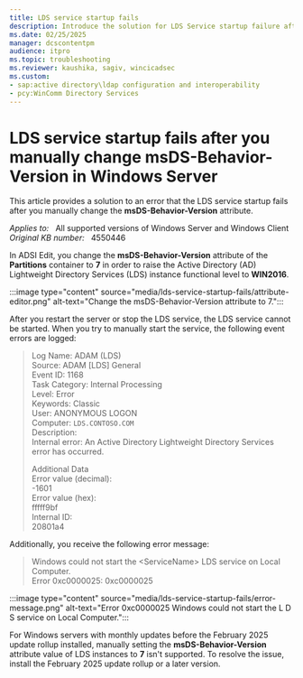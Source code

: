 ```yaml
---
title: LDS service startup fails
description: Introduce the solution for LDS Service startup failure after you manually change msDS-Behavior-Version attribute.
ms.date: 02/25/2025
manager: dcscontentpm
audience: itpro
ms.topic: troubleshooting
ms.reviewer: kaushika, sagiv, wincicadsec
ms.custom:
- sap:active directory\ldap configuration and interoperability
- pcy:WinComm Directory Services
---
```

# LDS service startup fails after you manually change msDS-Behavior-Version in Windows Server

This article provides a solution to an error that the LDS service startup fails after you manually change the **msDS-Behavior-Version** attribute.

_Applies to:_ &nbsp; All supported versions of Windows Server and Windows Client  
_Original KB number:_ &nbsp; 4550446

In ADSI Edit, you change the **msDS-Behavior-Version** attribute of the **Partitions** container to **7** in order to raise the Active Directory (AD) Lightweight Directory Services (LDS) instance functional level to **WIN2016**.

:::image type="content" source="media/lds-service-startup-fails/attribute-editor.png" alt-text="Change the msDS-Behavior-Version attribute to 7.":::

After you restart the server or stop the LDS service, the LDS service cannot be started. When you try to manually start the service, the following event errors are logged:

> Log Name: ADAM (LDS)  
Source: ADAM [LDS] General  
Event ID: 1168  
Task Category: Internal Processing  
Level: Error  
Keywords: Classic  
User: ANONYMOUS LOGON  
Computer: `LDS.CONTOSO.COM`  
Description:  
Internal error: An Active Directory Lightweight Directory Services error has occurred.
>
> Additional Data  
Error value (decimal):  
-1601  
Error value (hex):  
fffff9bf  
Internal ID:  
20801a4  

Additionally, you receive the following error message:

> Windows could not start the \<ServiceName> LDS service on Local Computer.  
> Error 0xc0000025: 0xc0000025

:::image type="content" source="media/lds-service-startup-fails/error-message.png" alt-text="Error 0xc0000025 Windows could not start the L D S service on Local Computer.":::

For Windows servers with monthly updates before the February 2025 update rollup installed, manually setting the **msDS-Behavior-Version** attribute value of LDS instances to **7** isn't supported. To resolve the issue, install the February 2025 update rollup or a later version.
